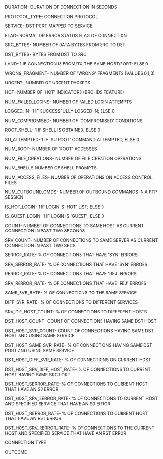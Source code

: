 DURATION- DURATION OF CONNECTION IN SECONDS

PROTOCOL_TYPE- CONNECTION PROTOCOL

SERVICE- DST PORT MAPPED TO SERVICE

FLAG- NORMAL OR ERROR STATUS FLAG OF CONNECTION

SRC_BYTES- NUMBER OF DATA BYTES FROM SRC TO DST

DST_BYTES- BYTES FROM DST TO SRC

LAND- 1 IF CONNECTION IS FROM/TO THE SAME HOST/PORT; ELSE 0

WRONG_FRAGMENT- NUMBER OF 'WRONG' FRAGMENTS (VALUES 0,1,3)

URGENT- NUMBER OF URGENT PACKETS

HOT- NUMBER OF 'HOT' INDICATORS (BRO-IDS FEATURE)

NUM_FAILED_LOGINS- NUMBER OF FAILED LOGIN ATTEMPTS

LOGGED_IN- 1 IF SUCCESSFULLY LOGGED IN; ELSE 0

NUM_COMPROMISED- NUMBER OF 'COMPROMISED' CONDITIONS

ROOT_SHELL- 1 IF SHELL IS OBTAINED; ELSE 0

SU_ATTEMPTED- 1 IF 'SU ROOT' COMMAND ATTEMPTED; ELSE 0

NUM_ROOT- NUMBER OF 'ROOT' ACCESSES

NUM_FILE_CREATIONS- NUMBER OF FILE CREATION OPERATIONS

NUM_SHELLS NUMBER OF SHELL PROMPTS

NUM_ACCESS_FILES- NUMBER OF OPERATIONS ON ACCESS CONTROL FILES

NUM_OUTBOUND_CMDS- NUMBER OF OUTBOUND COMMANDS IN A FTP SESSION

IS_HOT_LOGIN- 1 IF LOGIN IS 'HOT' LIST; ELSE 0

IS_GUEST_LOGIN- 1 IF LOGIN IS 'GUEST'; ELSE 0

COUNT- NUMBER OF CONNECTIONS TO SAME HOST AS CURRENT CONNECTION IN PAST TWO SECONDS

SRV_COUNT- NUMBER OF CONNECTIONS TO SAME SERVER AS CURRENT CONNECTION IN PAST TWO SECS

SERROR_RATE- % OF CONNECTIONS THAT HAVE 'SYN' ERRORS

SRV_SERROR_RATE- % OF CONNECTIONS THAT HAVE 'SYN' ERRORS

RERROR_RATE- % OF CONNECTIONS THAT HAVE 'REJ' ERRORS

SRV_RERROR_RATE- % OF CONNECTIONS THAT HAVE 'REJ' ERRORS

SAME_SVR_RATE- % OF CONNECTIONS TO THE SAME SERVICE

DIFF_SVR_RATE- % OF CONNECTIONS TO DIFFERENT SERVICES

SRV_DIF_HOST_COUNT- % OF CONNECTIONS TO DIFFERENT HOSTS

DST_HOST_COUNT- COUNT OF CONNECTIONS HAVING SAME DST HOST

DST_HOST_SVR_COUNT- COUNT OF CONNECTIONS HAVING SAME DST HOST AND USING SAME SERVICE

DST_HOST_SAME_SVR_RATE- % OF CONNECTIONS HAVING SAME DST PORT AND USING SAME SERVICE

DST_HOST_DIFF_SVR_RATE- % OF CONNECTIONS ON CURRENT HOST

DST_HOST_SRV_DIFF_HOST_RATE- % OF CONNECTIONS TO CURRENT HOST HAVING SAME SRC PORT

DST_HOST_SERROR_RATE- % OF CONNECTIONS TO CURRENT HOST THAT HAVE AN S0 ERROR

DST_HOST_SRV_SERROR_RATE- % OF CONNECTIONS TO CURRENT HOST AND SPECIFIED SERVICE THAT HAVE AN S0 ERROR

DST_HOST_RERROR_RATE- % OF CONNECTIONS TO CURRENT HOST THAT HAVE AN RST ERROR

DST_HOST_SRV_RERROR_RATE- % OF CONNECTIONS TO THE CURRENT HOST AND SPECIFIED SERVICE THAT HAVE AN RST ERROR

CONNECTION TYPE

OUTCOME
